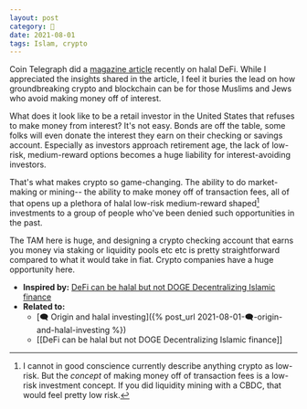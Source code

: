 ```yaml
---
layout: post
category: 🌰
date: 2021-08-01
tags: Islam, crypto
---
```

Coin Telegraph did a [magazine article](https://cointelegraph.com/magazine/2021/07/16/defi-can-be-halal-but-not-doge-decentralizing-islamic-finance) recently on halal DeFi. While I appreciated the insights shared in the article, I feel it buries the lead on how groundbreaking crypto and blockchain can be for those Muslims and Jews who avoid making money off of interest.

What does it look like to be a retail investor in the United States that refuses to make money from interest? It's not easy. Bonds are off the table, some folks will even donate the interest they earn on their checking or savings account. Especially as investors approach retirement age, the lack of low-risk, medium-reward options becomes a huge liability for interest-avoiding investors.

That's what makes crypto so game-changing. The ability to do market-making or mining-- the ability to make money off of transaction fees, all of that opens up a plethora of halal low-risk medium-reward shaped[^1] investments to a group of people who've been denied such opportunities in the past.

The TAM here is huge, and designing a crypto checking account that earns you money via staking or liquidity pools etc etc is pretty straightforward compared to what it would take in fiat. Crypto companies have a huge opportunity here.

[^1]: I cannot in good conscience currently describe anything crypto as low-risk. But the _concept_ of making money off of transaction fees is a low-risk investment concept. If you did liquidity mining with a CBDC, that would feel pretty low risk.

- **Inspired by:** [DeFi can be halal but not DOGE Decentralizing Islamic finance](https://cointelegraph.com/magazine/2021/07/16/defi-can-be-halal-but-not-doge-decentralizing-islamic-finance)
- **Related to:**
	- [🗨️ Origin and halal investing]({% post_url 2021-08-01-🗨️-origin-and-halal-investing %})
	- [[DeFi can be halal but not DOGE Decentralizing Islamic finance]]